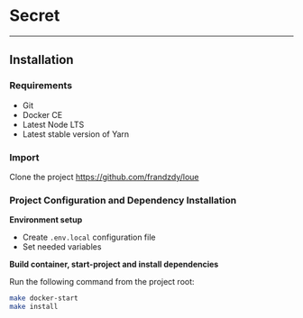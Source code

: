# Secret

-------------------------------------------------------------------------------

## Installation

### Requirements

* Git
* Docker CE
* Latest Node LTS
* Latest stable version of Yarn

### Import

Clone the project https://github.com/frandzdy/loue

### Project Configuration and Dependency Installation

**Environment setup**

- Create `.env.local` configuration file
- Set needed variables

**Build container, start-project and install dependencies**

Run the following command from the project root:

```sh
make docker-start
make install
```
